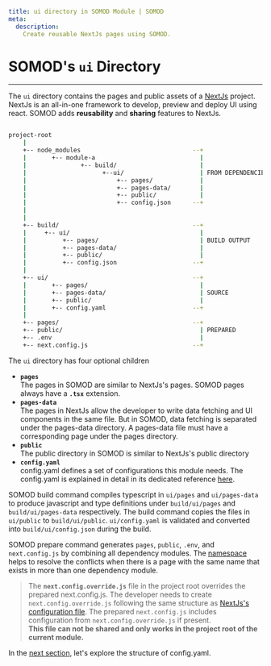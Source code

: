 ```YAML
title: ui directory in SOMOD Module | SOMOD
meta:
  description:
    Create reusable NextJs pages using SOMOD.
```

# SOMOD's `ui` Directory

---

The `ui` directory contains the pages and public assets of a [NextJs](https://nextjs.org/) project. NextJs is an all-in-one framework to develop, preview and deploy UI using react. SOMOD adds **reusability** and **sharing** features to NextJs.

```bash

project-root
    |
    +-- node_modules                               --+
    |       +-- module-a                             |
    |               +-- build/                       |
    |                     +--ui/                     | FROM DEPENDENCIES
    |                         +-- pages/             |
    |                         +-- pages-data/        |
    |                         +-- public/            |
    |                         +-- config.json      --+
    |
    |
    +-- build/                                     --+
    |     +-- ui/                                    |
    |          +-- pages/                            | BUILD OUTPUT
    |          +-- pages-data/                       |
    |          +-- public/                           |
    |          +-- config.json                     --+
    |
    +-- ui/                                        --+
    |       +-- pages/                               |
    |       +-- pages-data/                          | SOURCE
    |       +-- public/                              |
    |       +-- config.yaml                        --+
    |
    +-- pages/                                     --+
    +-- public/                                      | PREPARED
    +-- .env                                         |
    +-- next.config.js                             --+

```

The `ui` directory has four optional children

- **`pages`**  
  The pages in SOMOD are similar to NextJs's pages. SOMOD pages always have a **`.tsx`** extension.
- **`pages-data`**  
  The pages in NextJs allow the developer to write data fetching and UI components in the same file. But in SOMOD, data fetching is separated under the pages-data directory. A pages-data file must have a corresponding page under the pages directory.
- **`public`**  
  The public directory in SOMOD is similar to NextJs's public directory
- **`config.yaml`**  
  config.yaml defines a set of configurations this module needs. The config.yaml is explained in detail in its dedicated reference [here](/reference/main-concepts/ui/config.yaml).

SOMOD build command compiles typescript in `ui/pages` and `ui/pages-data` to produce javascript and type definitions under `build/ui/pages` and `build/ui/pages-data` respectively.
The build command copies the files in `ui/public` to `build/ui/public`.
`ui/config.yaml` is validated and converted into `build/ui/config.json` during the build.

SOMOD prepare command generates `pages`, `public`, `.env`, and `next.config.js` by combining all dependency modules.
The [namespace](/reference/main-concepts/namespaces) helps to resolve the conflicts when there is a page with the same name that exists in more than one dependency module.

> The **`next.config.override.js`** file in the project root overrides the prepared next.config.js. The developer needs to create `next.config.override.js` following the same structure as [NextJs's configuration file](https://nextjs.org/docs/api-reference/next.config.js/introduction). The prepared `next.config.js` includes configuration from `next.config.override.js` if present.  
> **This file can not be shared and only works in the project root of the current module.**

In the [next section](/reference/main-concepts/ui/config.yaml), let's explore the structure of config.yaml.

